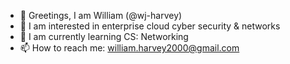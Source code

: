 - 👋 Greetings, I am William (@wj-harvey)
- 👀 I am interested in enterprise cloud cyber security & networks
- 🌱 I am currently learning CS: Networking
- 📫 How to reach me: william.harvey2000@gmail.com
